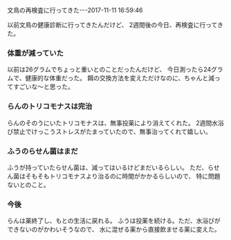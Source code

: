文鳥の再検査に行ってきた---2017-11-11 16:59:46

以前文鳥の健康診断に行ってきたんだけど、
2週間後の今日、再検査に行ってきた。

### 体重が減っていた

以前は26グラムでちょっと重いとのことだったんだけど、
今日測ったら24グラムで、健康的な体重だった。
餌の交換方法を変えただけなのに、ちゃんと減ってすごいな〜と思った。

### らんのトリコモナスは完治

らんのそのうにいたトリコモナスは、無事投薬により消えてくれた。
2週間水浴び禁止でけっこうストレスがたまっていたので、無事治ってくれて嬉しい。

### ふうのらせん菌はまだ

ふうが持っていたらせん菌は、減ってはいるけどまだいるらしい。
ただ、らせん菌はそもそもトリコモナスより治るのに時間がかかるらしいので、
特に問題ないとのこと。

### 今後

らんは薬終了し、もとの生活に戻れる。
ふうは投薬を続ける。ただ、水浴びができないのがかわいそうなので、
水に混ぜる薬から直接飲ませる薬に変えた。
